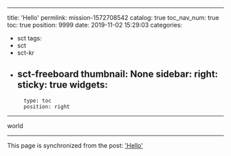 
---
title: 'Hello'
permlink: mission-1572708542
catalog: true
toc_nav_num: true
toc: true
position: 9999
date: 2019-11-02 15:29:03
categories:
- sct
tags:
- sct
- sct-kr
- sct-freeboard
thumbnail: None
sidebar:
    right:
        sticky: true
widgets:
    -
        type: toc
        position: right
---


world

- - -

This page is synchronized from the post: ['Hello'](https://steemit.com/@buk.world/mission-1572708542)
